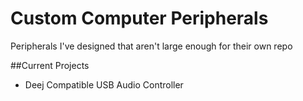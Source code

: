 # Custom Computer Peripherals
Peripherals I've designed that aren't large enough for their own repo

##Current Projects
- Deej Compatible USB Audio Controller
